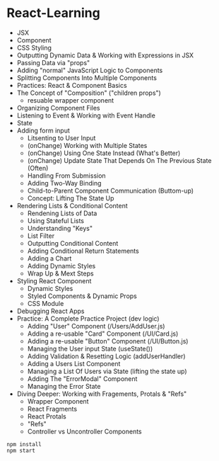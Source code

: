 # React-Learning
- JSX
- Component
- CSS Styling
- Outputting Dynamic Data & Working with Expressions in JSX
- Passing Data via "props"
- Adding "normal" JavaScript Logic to Components
- Splitting Components Into Multiple Components
- Practices: React & Component Basics
- The Concept of "Composition" ("children props")
    - resuable wrapper component
- Organizing Component Files
- Listening to Event & Working with Event Handle
- State
- Adding form input
    - Litsenting to User Input
    - (onChange) Working with Multiple States
    - (onChange) Using One State Instead (What's Better)
    - (onChange) Update State That Depends On The Previous State (Often)
    - Handling From Submission
    - Adding Two-Way Binding
    - Child-to-Parent Component Communication (Buttom-up)
    - Concept: Lifting The State Up
- Rendering Lists & Conditional Content
    - Rendening Lists of Data
    - Using Stateful Lists
    - Understanding "Keys"
    - List Filter
    - Outputting Conditional Content
    - Adding Conditional Return Statements
    - Adding a Chart
    - Adding Dynamic Styles
    - Wrap Up & Mext Steps
- Styling React Component
    - Dynamic Styles
    - Styled Components & Dynamic Props
    - CSS Module
- Debugging React Apps
- Practice: A Complete Practice Project (dev logic)
    - Adding "User" Component (/Users/AddUser.js)
    - Adding a re-usable "Card" Component (/UI/Card.js)
    - Adding a re-usable "Button" Component (/UI/Button.js)
    - Managing the User input State (useState())
    - Adding Validation & Resetting Logic (addUserHandler)
    - Adding a Users List Component
    - Managing a List Of Users via State (lifting the state up)
    - Adding The "ErrorModal" Component
    - Managing the Error State
- Diving Deeper: Working with Fragements, Protals & "Refs"
    - Wrapper Component
    - React Fragments
    - React Protals
    - "Refs"
    - Controller vs Uncontroller Components

``` shell
npm install
npm start
```